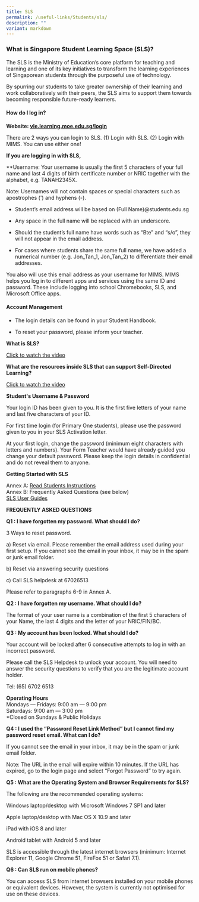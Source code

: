 ```yaml
---
title: SLS
permalink: /useful-links/Students/sls/
description: ""
variant: markdown
---
```

###  **What is Singapore Student Learning Space (SLS)?**

The SLS is the Ministry of Education’s core platform for teaching and learning and one of its key initiatives to transform the learning experiences of Singaporean students through the purposeful use of technology.  

By spurring our students to take greater ownership of their learning and work collaboratively with their peers, the SLS aims to support them towards becoming responsible future-ready learners.


#### **How do I log in?**

**Website: [vle.learning.moe.edu.sg/login](vle.learning.moe.edu.sg/login)** 

There are 2 ways you can login to SLS. (1) Login with SLS. (2) Login with MIMS. You can use either one!

**If you are logging in with SLS,**

**Username: Your username is usually the first 5 characters of your full name and last 4 digits of birth certificate number or NRIC together with the alphabet, e.g. TANAH2345X.

Note: Usernames will not contain spaces or special characters such as apostrophes (') and hyphens (-).

*   Student’s email address will be based on (Full Name)@students.edu.sg
    
*   Any space in the full name will be replaced with an underscore.
    
*   Should the student’s full name have words such as “Bte” and “s/o”, they will not appear in the email address.
    
*   For cases where students share the same full name, we have added a numerical number (e.g. Jon\_Tan\_1, Jon\_Tan\_2) to differentiate their email addresses.
    

You also will use this email address as your username for MIMS. MIMS helps you log in to different apps and services using the same ID and password. These include logging into school Chromebooks, SLS, and Microsoft Office apps.

#### **Account Management**

*   The login details can be found in your Student Handbook.
    
*   To reset your password, please inform your teacher.




  

**What is SLS?**

[Click to watch the video](https://www.youtube.com/watch?v=F0FTP2FveSg&ab_channel=MOESingapore)

  

**What are the resources inside SLS that can support Self-Directed Learning?**

[Click to watch the video](https://www.youtube.com/watch?v=JZhjECbHmiE&ab_channel=MOEETDLPET)

  

**Student's Username & Password**

Your login ID has been given to you. It is the first five letters of your name and last five characters of your ID.

  

For first time login (for Primary One students), please use the password given to you in your SLS Activation letter.

  

At your first login, change the password (minimum eight characters with letters and numbers). Your Form Teacher would have already guided you change your default password. Please keep the login details in confidential and do not reveal them to anyone.

  

  

**Getting Started with SLS**

Annex A: [Read Students Instructions](/files/Instructions%20and%20FAQs%20for%20website.pdf)   
Annex B: Frequently Asked Questions (see below)   
[SLS User Guides](https://static.learning.moe.edu.sg/UserGuide/login-troubleshooting.html#)

  

  

**FREQUENTLY ASKED QUESTIONS**

  

**Q1 : I have forgotten my password. What should I do?**

3 Ways to reset password.

a) Reset via email. Please remember the email address used during your first setup. If you cannot see the email in your inbox, it may be in the spam or junk email folder.

b) Reset via answering security questions

c) Call SLS helpdesk at 67026513

  

Please refer to paragraphs 6-9 in Annex A.

  

  

**Q2 : I have forgotten my username. What should I do?**

  

The format of your user name is a combination of the first 5 characters of your Name, the last 4 digits and the letter of your NRIC/FIN/BC.

  

  

**Q3 : My account has been locked. What should I do?**

Your account will be locked after 6 consecutive attempts to log in with an incorrect password.

Please call the SLS Helpdesk to unlock your account. You will need to answer the security questions to verify that you are the legitimate account holder.

Tel: (65) 6702 6513

  

**Operating Hours**   
Mondays ― Fridays: 9:00 am ― 9:00 pm   
Saturdays: 9:00 am ― 3:00 pm   
\*Closed on Sundays & Public Holidays

  

  

**Q4 : I used the “Password Reset Link Method” but I cannot find my password reset email. What can I do?**

  

If you cannot see the email in your inbox, it may be in the spam or junk email folder.

  

Note: The URL in the email will expire within 10 minutes. If the URL has expired, go to the login page and select “Forgot Password” to try again.

  

  

**Q5 : What are the Operating System and Browser Requirements for SLS?**

  

The following are the recommended operating systems:

  

Windows laptop/desktop with Microsoft Windows 7 SP1 and later

  

Apple laptop/desktop with Mac OS X 10.9 and later

  

iPad with iOS 8 and later

  

Android tablet with Android 5 and later

  

SLS is accessible through the latest internet browsers (minimum: Internet Explorer 11, Google Chrome 51, FireFox 51 or Safari 7.1).

  

  

**Q6 : Can SLS run on mobile phones?**

  

You can access SLS from internet browsers installed on your mobile phones or equivalent devices. However, the system is currently not optimised for use on these devices.